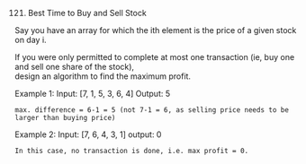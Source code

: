 121. Best Time to Buy and Sell Stock

Say you have an array for which the ith element is the price of a given stock on day i.

If you were only permitted to complete at most one transaction (ie, buy one and sell one share of the stock), <br/>
design an algorithm to find the maximum profit.

Example 1:
	Input: [7, 1, 5, 3, 6, 4]
	Output: 5

	max. difference = 6-1 = 5 (not 7-1 = 6, as selling price needs to be larger than buying price)

Example 2:
	Input: [7, 6, 4, 3, 1]
	output: 0

	In this case, no transaction is done, i.e. max profit = 0.